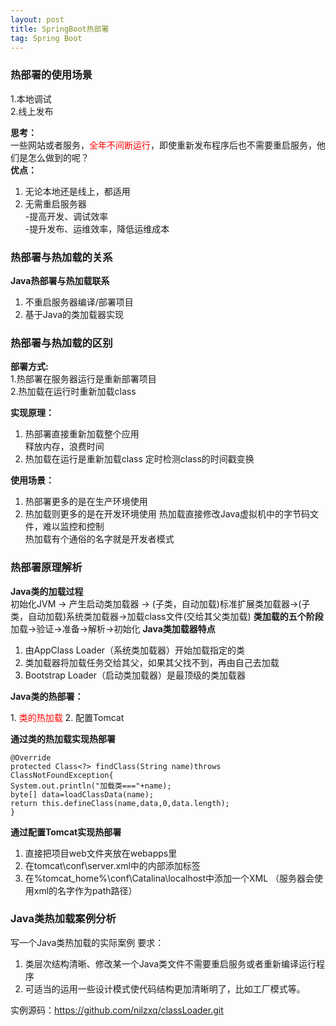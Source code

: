 ```yaml
---
layout: post
title: SpringBoot热部署
tag: Spring Boot
---
```


### 热部署的使用场景
1.本地调试<br/>
2.线上发布

**思考：**<br/>
一些网站或者服务，<font color="red">全年不间断运行</font>，即使重新发布程序后也不需要重启服务，他们是怎么做到的呢？<br/>
**优点：**<br/>

 1. 无论本地还是线上，都适用
 2. 无需重启服务器<br/>
-提高开发、调试效率<br/>
-提升发布、运维效率，降低运维成本<br/>

### 热部署与热加载的关系
**Java热部署与热加载联系**<br/>

 1. 不重启服务器编译/部署项目
 2. 基于Java的类加载器实现

### 热部署与热加载的区别
**部署方式:** <br/>
1.热部署在服务器运行是重新部署项目<br/>
2.热加载在运行时重新加载class

**实现原理：** <br/>

 1. 热部署直接重新加载整个应用 <br/>
 释放内存，浪费时间<br/>
 2. 热加载在运行是重新加载class 定时检测class的时间戳变换<br/>

**使用场景：**<br/>

 1. 热部署更多的是在生产环境使用
 2. 热加载则更多的是在开发环境使用
热加载直接修改Java虚拟机中的字节码文件，难以监控和控制<br/>
热加载有个通俗的名字就是开发者模式<br/>

### 热部署原理解析
**Java类的加载过程**<br/>
初始化JVM -> 产生启动类加载器 -> (子类，自动加载)标准扩展类加载器->(子类，自动加载)系统类加载器->加载class文件(交给其父类加载)
**类加载的五个阶段**<br/>
加载->验证->准备->解析->初始化
**Java类加载器特点**<br/>

 1. 由AppClass Loader（系统类加载器）开始加载指定的类
 2. 类加载器将加载任务交给其父，如果其父找不到，再由自己去加载
 3. Bootstrap Loader（启动类加载器）是最顶级的类加载器

**Java类的热部署：**<br/>

 1.<font color="red"> 类的热加载</font>
 2. 配置Tomcat

**通过类的热加载实现热部署**<br/>

    @Override
    protected Class<?> findClass(String name)throws ClassNotFoundException{
    System.out.println("加载类==="+name);
    byte[] data=loadClassData(name);
    return this.defineClass(name,data,0,data.length);
    }
    
**通过配置Tomcat实现热部署**<br/>

 1. 直接把项目web文件夹放在webapps里
 2. 在tomcat\conf\server.xml中的<host></host>内部添加<context/>标签
 3. 在%tomcat_home%\conf\Catalina\localhost中添加一个XML
 （服务器会使用xml的名字作为path路径）
 

### Java类热加载案例分析
写一个Java类热加载的实际案例
要求：

 1. 类层次结构清晰、修改某一个Java类文件不需要重启服务或者重新编译运行程序
 2. 可适当的运用一些设计模式使代码结构更加清晰明了，比如工厂模式等。
 
实例源码：https://github.com/nilzxq/classLoader.git




